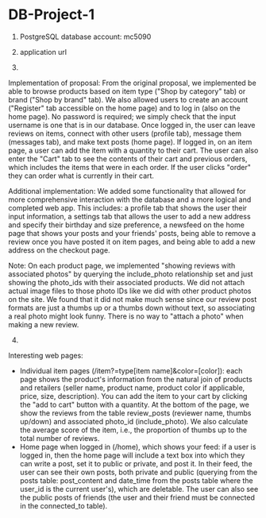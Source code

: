 # DB-Project-1

1. PostgreSQL database account: mc5090

2. application url

3.
Implementation of proposal: From the original proposal, we implemented be able to browse products based on item type ("Shop by category" tab) or brand ("Shop by brand" tab). We also allowed users to create an account ("Register" tab accessible on the home page) and to log in (also on the home page). No password is required; we simply check that the input username is one that is in our database. Once logged in, the user can leave reviews on items, connect with other users (profile tab), message them (messages tab), and make text posts (home page). If logged in, on an item page, a user can add the item with a quantity to their cart. The user can also enter the "Cart" tab to see the contents of their cart and previous orders, which includes the items that were in each order. If the user clicks "order" they can order what is currently in their cart.

 Additional implementation: We added some functionality that allowed for more comprehensive interaction with the database and a more logical and completed web app.
 This includes: a profile tab that shows the user their input information, a settings tab that allows the user to add a new address and specify their birthday and
 size preference, a newsfeed on the home page that shows your posts and your friends' posts, being able to remove a review once you have posted it on item pages,
 and being able to add a new address on the checkout page.

Note: On each product page, we implemented "showing reviews with associated photos" by querying the include_photo relationship set and just showing the photo_ids with their associated products. We did not attach actual image files to those photo IDs like we did with other product photos on the site. We found that it did not make much sense since our review post formats are just a thumbs up or a thumbs down without text, so associating a real photo might look funny. There is no way to "attach a photo" when making a new review.

4.
Interesting web pages:
- Individual item pages (/item?=type[item name]&color=[color]): each page shows the product's information from the natural join of products and retailers (seller name, product name, product color if applicable, price, size, description). You can add the item to your cart by clicking the "add to cart" button with a quantity. At the bottom of the page, we show the reviews from the table review_posts (reviewer name, thumbs up/down) and associated photo_id (include_photo). We also calculate the average score of the item, i.e., the proportion of thumbs up to the total number of reviews.
- Home page when logged in (/home), which shows your feed: if a user is logged in, then the home page will include a text box into which they can write a post, set it to public or private, and post it. In their feed, the user can see their own posts, both private and public (querying from the posts table: post_content and date_time from the posts table where the user_id is the current user's), which are deletable. The user can also see the public posts of friends (the user and their friend must be connected in the connected_to table).

